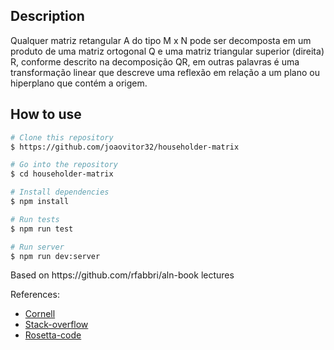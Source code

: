 <div>

## Description

<p>
Qualquer matriz retangular A do tipo M x N pode ser decomposta em um produto de uma matriz ortogonal Q e uma matriz triangular superior (direita) R, conforme descrito na decomposição QR, em outras palavras é uma transformação linear que descreve uma reflexão em relação a um plano ou hiperplano que contém a origem.
</p>

## How to use

```bash
# Clone this repository
$ https://github.com/joaovitor32/householder-matrix

# Go into the repository
$ cd householder-matrix

# Install dependencies
$ npm install

# Run tests
$ npm run test

# Run server
$ npm run dev:server
```

<p>Based on https://github.com/rfabbri/aln-book lectures</p>

<p>References:</p>

- [Cornell](https://www.cs.cornell.edu/~bindel/class/cs6210-f12/notes/lec16.pdf)
- [Stack-overflow](https://stackoverflow.com/questions/509211/understanding-slice-notation)
- [Rosetta-code](https://rosettacode.org/wiki/QR_decomposition#Python)

</div>